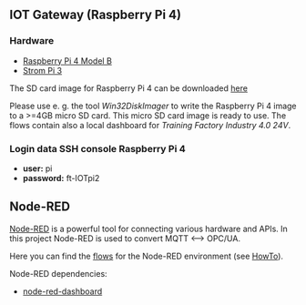 ## IOT Gateway (Raspberry Pi 4)

### Hardware
- [Raspberry Pi 4 Model B](https://www.raspberrypi.org/products/raspberry-pi-4-model-b/specifications/)
- [Strom Pi 3](https://joy-it.net/en/products/RB-StromPi3)

The SD card image for Raspberry Pi 4 can be downloaded [here](https://github.com/fischertechnik/plc_training_factory_24v/releases/download/V04/2022-01-11-bullseye-IOTpi2.zip)

Please use e. g. the tool *Win32DiskImager* to write the Raspberry Pi 4 image to a >=4GB micro SD card. This micro SD card image is ready to use. The flows contain also a local dashboard for *Training Factory Industry 4.0 24V*.

### Login data SSH console Raspberry Pi 4
- **user:** pi
- **password:** ft-IOTpi2

## Node-RED

[Node-RED](https://nodered.org/) is a powerful tool for connecting various hardware and APIs. In this project Node-RED is used to convert MQTT <--> OPC/UA.

Here you can find the [flows](flows_IOTpi2.json) for the Node-RED environment (see [HowTo](https://nodered.org/docs/user-guide/editor/workspace/import-export)).

Node-RED dependencies:
  * [node-red-dashboard](https://flows.nodered.org/node/node-red-dashboard)
